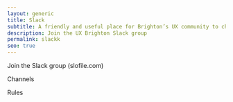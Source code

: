 ```yaml
---
layout: generic
title: Slack
subtitle: A friendly and useful place for Brighton’s UX community to chat
description: Join the UX Brighton Slack group
permalink: slackk
seo: true
---
```

J﻿oin the Slack group (slofile.com)

Channels

R﻿ules